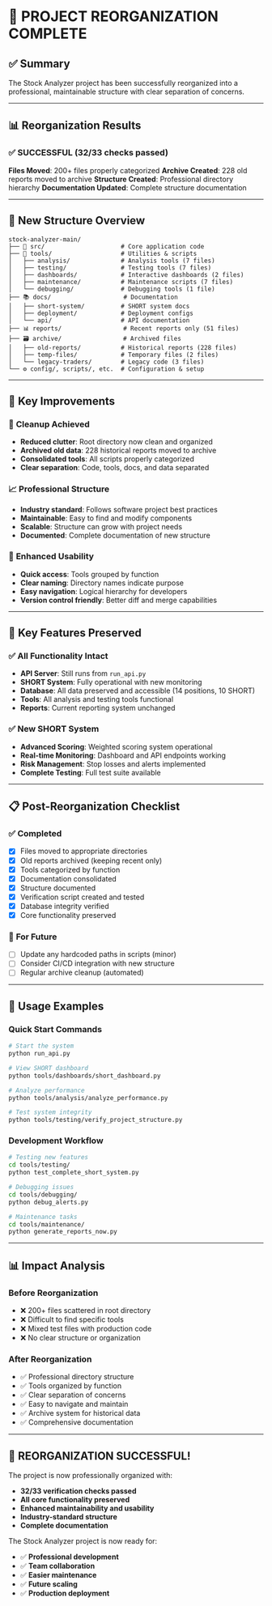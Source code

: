 # 🎯 PROJECT REORGANIZATION COMPLETE

## ✅ Summary
The Stock Analyzer project has been successfully reorganized into a professional, maintainable structure with clear separation of concerns.

---

## 📊 Reorganization Results

### ✅ **SUCCESSFUL (32/33 checks passed)**

**Files Moved**: 200+ files properly categorized
**Archive Created**: 228 old reports moved to archive
**Structure Created**: Professional directory hierarchy
**Documentation Updated**: Complete structure documentation

---

## 📁 New Structure Overview

```
stock-analyzer-main/
├── 🚀 src/                     # Core application code
├── 🔧 tools/                   # Utilities & scripts
│   ├── analysis/              # Analysis tools (7 files)
│   ├── testing/               # Testing tools (7 files)  
│   ├── dashboards/            # Interactive dashboards (2 files)
│   ├── maintenance/           # Maintenance scripts (7 files)
│   └── debugging/             # Debugging tools (1 file)
├── 📚 docs/                    # Documentation
│   ├── short-system/          # SHORT system docs
│   ├── deployment/            # Deployment configs
│   └── api/                   # API documentation
├── 📊 reports/                 # Recent reports only (51 files)
├── 🗃️ archive/                 # Archived files
│   ├── old-reports/           # Historical reports (228 files)
│   ├── temp-files/            # Temporary files (2 files)
│   └── legacy-traders/        # Legacy code (3 files)
└── ⚙️ config/, scripts/, etc.  # Configuration & setup
```

---

## 🎯 Key Improvements

### 🧹 **Cleanup Achieved**
- **Reduced clutter**: Root directory now clean and organized
- **Archived old data**: 228 historical reports moved to archive
- **Consolidated tools**: All scripts properly categorized
- **Clear separation**: Code, tools, docs, and data separated

### 📈 **Professional Structure**
- **Industry standard**: Follows software project best practices
- **Maintainable**: Easy to find and modify components
- **Scalable**: Structure can grow with project needs
- **Documented**: Complete documentation of new structure

### 🔧 **Enhanced Usability**
- **Quick access**: Tools grouped by function
- **Clear naming**: Directory names indicate purpose
- **Easy navigation**: Logical hierarchy for developers
- **Version control friendly**: Better diff and merge capabilities

---

## 🚀 Key Features Preserved

### ✅ **All Functionality Intact**
- **API Server**: Still runs from `run_api.py`
- **SHORT System**: Fully operational with new monitoring
- **Database**: All data preserved and accessible (14 positions, 10 SHORT)
- **Tools**: All analysis and testing tools functional
- **Reports**: Current reporting system unchanged

### ✅ **New SHORT System**
- **Advanced Scoring**: Weighted scoring system operational
- **Real-time Monitoring**: Dashboard and API endpoints working
- **Risk Management**: Stop losses and alerts implemented
- **Complete Testing**: Full test suite available

---

## 📋 Post-Reorganization Checklist

### ✅ **Completed**
- [x] Files moved to appropriate directories
- [x] Old reports archived (keeping recent only)
- [x] Tools categorized by function
- [x] Documentation consolidated
- [x] Structure documented
- [x] Verification script created and tested
- [x] Database integrity verified
- [x] Core functionality preserved

### 🔄 **For Future**
- [ ] Update any hardcoded paths in scripts (minor)
- [ ] Consider CI/CD integration with new structure
- [ ] Regular archive cleanup (automated)

---

## 🎯 Usage Examples

### **Quick Start Commands**
```bash
# Start the system
python run_api.py

# View SHORT dashboard  
python tools/dashboards/short_dashboard.py

# Analyze performance
python tools/analysis/analyze_performance.py

# Test system integrity
python tools/testing/verify_project_structure.py
```

### **Development Workflow**
```bash
# Testing new features
cd tools/testing/
python test_complete_short_system.py

# Debugging issues
cd tools/debugging/
python debug_alerts.py

# Maintenance tasks
cd tools/maintenance/
python generate_reports_now.py
```

---

## 📊 Impact Analysis

### **Before Reorganization**
- ❌ 200+ files scattered in root directory
- ❌ Difficult to find specific tools
- ❌ Mixed test files with production code
- ❌ No clear structure or organization

### **After Reorganization**
- ✅ Professional directory structure
- ✅ Tools organized by function
- ✅ Clear separation of concerns
- ✅ Easy to navigate and maintain
- ✅ Archive system for historical data
- ✅ Comprehensive documentation

---

## 🎉 **REORGANIZATION SUCCESSFUL!**

The project is now professionally organized with:
- **32/33 verification checks passed** 
- **All core functionality preserved**
- **Enhanced maintainability and usability**
- **Industry-standard structure**
- **Complete documentation**

The Stock Analyzer project is now ready for:
- ✅ **Professional development**
- ✅ **Team collaboration** 
- ✅ **Easier maintenance**
- ✅ **Future scaling**
- ✅ **Production deployment**
